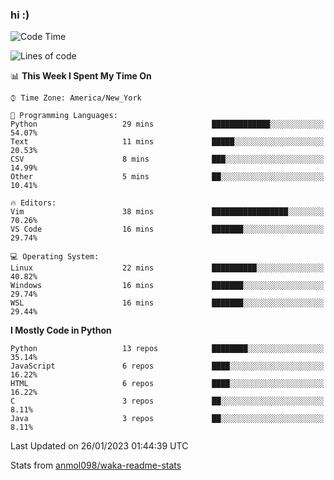 ### hi :)

<!--START_SECTION:waka-->
![Code Time](http://img.shields.io/badge/Code%20Time-952%20hrs%2012%20mins-blue)

![Lines of code](https://img.shields.io/badge/From%20Hello%20World%20I%27ve%20Written-601%20Thousand%20lines%20of%20code-blue)

📊 **This Week I Spent My Time On** 

```text
⌚︎ Time Zone: America/New_York

💬 Programming Languages: 
Python                   29 mins             █████████████░░░░░░░░░░░░   54.07% 
Text                     11 mins             █████░░░░░░░░░░░░░░░░░░░░   20.53% 
CSV                      8 mins              ███░░░░░░░░░░░░░░░░░░░░░░   14.99% 
Other                    5 mins              ██░░░░░░░░░░░░░░░░░░░░░░░   10.41%

🔥 Editors: 
Vim                      38 mins             █████████████████░░░░░░░░   70.26% 
VS Code                  16 mins             ███████░░░░░░░░░░░░░░░░░░   29.74%

💻 Operating System: 
Linux                    22 mins             ██████████░░░░░░░░░░░░░░░   40.82% 
Windows                  16 mins             ███████░░░░░░░░░░░░░░░░░░   29.74% 
WSL                      16 mins             ███████░░░░░░░░░░░░░░░░░░   29.44%

```

**I Mostly Code in Python** 

```text
Python                   13 repos            ████████░░░░░░░░░░░░░░░░░   35.14% 
JavaScript               6 repos             ████░░░░░░░░░░░░░░░░░░░░░   16.22% 
HTML                     6 repos             ████░░░░░░░░░░░░░░░░░░░░░   16.22% 
C                        3 repos             ██░░░░░░░░░░░░░░░░░░░░░░░   8.11% 
Java                     3 repos             ██░░░░░░░░░░░░░░░░░░░░░░░   8.11%

```



 Last Updated on 26/01/2023 01:44:39 UTC
<!--END_SECTION:waka-->

Stats from [anmol098/waka-readme-stats](https://github.com/anmol098/waka-readme-stats)